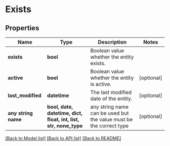 # Exists


## Properties
Name | Type | Description | Notes
------------ | ------------- | ------------- | -------------
**exists** | **bool** | Boolean value whether the entity exists. | 
**active** | **bool** | Boolean value whether the entity is active. | [optional] 
**last_modified** | **datetime** | The last modified date of the entity. | [optional] 
**any string name** | **bool, date, datetime, dict, float, int, list, str, none_type** | any string name can be used but the value must be the correct type | [optional]

[[Back to Model list]](../README.md#documentation-for-models) [[Back to API list]](../README.md#documentation-for-api-endpoints) [[Back to README]](../README.md)


